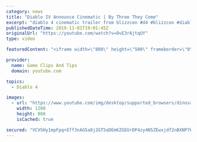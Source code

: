 ```yaml
---
category: news
title: "Diablo IV Announce Cinematic | By Three They Come"
excerpt: "diablo 4 cinematic trailer from blizzcon #d4 #blizzcon #diablo."
publishedDateTime: 2019-11-01T19:01:45Z
originalUrl: "https://youtube.com/watch?v=0vE3rAjtqUY"
type: video

featuredContent: "<iframe width=\"800\" height=\"500\" frameborder=\"0\" src=\"https://www.youtube.com/embed/0vE3rAjtqUY\" allow=\"accelerometer; autoplay; encrypted-media; gyroscope; picture-in-picture\" allowfullscreen></iframe>"

provider:
  name: Game Clips And Tips
  domain: youtube.com

topics:
  - Diablo 4

images:
  - url: "https://www.youtube.com/img/desktop/supported_browsers/dinosaur.png"
    width: 1200
    height: 800
    isCached: true

secured: "VCVSHy1mpFpq+Eff3nAG5a8j2GT5aDEmKZGEUrDP4zy4N5ZEwxjdf2nBXNP76axS8KVNGoWSj342j3j4O5YV5stLIVnBZpmnRwHb2ZfntBJGaepQ08MFhMkyK3XTFEuPEJFQhgvDZXrq7Z7e1cmyhlRkSG8PbTof6UfrslA9DVXulYqLJkbOEuI+OoqrpZWnHmNAZ6xtChljb1ThrGqaOEfx2OXIP8+dzGYIXYhv9F1Q+3oR9/sup7e7x9Pkb3PCyquLo8c2VUHUI1NEfKOUOFNXqWCwCTrpd4rmr/Gx3UP9N60a8HiH7xw46I3GqzGZAqkqT2O6U43HdcxML0y6QGqt3IOMdTSdVhNtv98cFCc0/gvGZGTk0Hd5qvh9zdsO/sS0iaIUmnXeGDmQQeek7g==;Z2xFd1ynjm5sNctAFeGsDg=="
---
```


